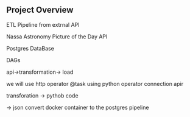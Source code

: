 ## Project Overview

ETL Pipeline from extrnal API

Nassa Astronomy Picture of the Day API

Postgres DataBase


DAGs



api->transformation-> load


we will use http operator
@task using python operator
connection apir




transforation
-> pythob code


-> json convert
docker container to the postgres pipeline



